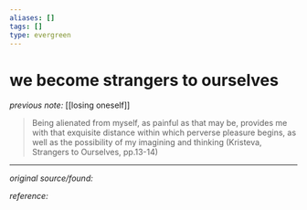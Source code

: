 ```yaml
---
aliases: []
tags: []
type: evergreen
---
```


# we become strangers to ourselves

_previous note:_ [[losing oneself]]

> Being alienated from myself, as painful as that may be, provides me with that exquisite distance within which perverse pleasure begins, as well as the possibility of my imagining and thinking (Kristeva, Strangers to Ourselves, pp.13-14)



---

_original source/found:_ 

_reference:_ 



